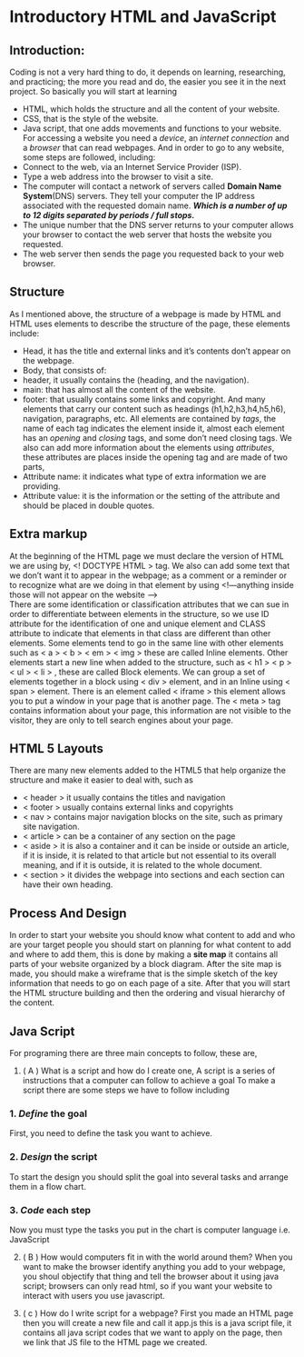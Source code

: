 # Introductory HTML and JavaScript
## Introduction:
 Coding is not a very hard thing to do, it depends on learning, researching, and practicing; the more you read and do, the easier you see it in the next project.
So basically you will start at learning
* HTML, which holds the structure and all the content of your website.
* CSS, that is the style of the website.
* Java script, that one adds movements and functions to your website.
For accessing a website you need a *device*, an *internet connection* and a *browser* that can read webpages.
And in order to go to any website, some steps are followed, including:
* Connect to the web, via an Internet Service Provider (ISP). 
* Type a web address into the browser to visit a site.
* The computer will contact a network of servers called **Domain Name System**(DNS) servers. They tell your computer the IP address associated with the requested domain name.
***Which is a number of up to 12 digits separated
by periods / full stops.***
* The unique number that the DNS server returns to your computer allows your browser to contact the web server that hosts the website you requested.
* The web server then sends the page you requested back to your web browser.
## Structure
As I mentioned above, the structure of a webpage is made by HTML and HTML uses elements to describe the structure of the page, these elements include:
* Head, it has the title and external links and it’s contents don’t appear on the webpage.
* Body, that consists of:
 * header, it usually contains the (heading, and the navigation).
 * main: that has almost all the content of the website.
 * footer: that usually contains some links and copyright.
And many elements that carry our content such as headings (h1,h2,h3,h4,h5,h6), navigation, paragraphs, etc.
All elements are contained by *tags*, the name of each tag indicates the element inside it, almost each element has an *opening* and *closing* tags, and some don’t need closing tags.
We also can add more information about the elements using *attributes*, these attributes are places inside the opening tag and are made of two parts, 
* Attribute name: it indicates what type of extra information we are providing.
* Attribute value: it is the information or the setting of the attribute and should be placed in double quotes.
## Extra markup

At the beginning of the HTML page we must declare the version of HTML we are using by, <! DOCTYPE HTML > tag.
We also can add some text that we don’t want it to appear in the webpage; as a comment or a reminder or to recognize what are we doing in that element by using <!—anything inside those will not appear on the website -->  
There are some identification or classification attributes that we can sue in order to differentiate between elements in the structure, so we use ID attribute for the identification of one and unique element and CLASS attribute to indicate that elements in that class are different than other elements.
Some elements tend to go in the same line with other elements such as < a > < b > < em > < img > these are called Inline elements.
Other elements start a new line when added to the structure, such as < h1 > < p > < ul > < li > , these are called Block elements.
We can group a set of elements together in a block using < div > element, and in an Inline using < span > element.
There is an element called < iframe > this element allows you to put a window in your page that is another page.
The < meta > tag contains information about your page, this information are not visible to the visitor, they are only to tell search engines about your page.

## HTML 5 Layouts

There are many new elements added to the HTML5 that help organize the structure and make it easier to deal with, such as
* < header > it usually contains the titles and navigation
* < footer > usually contains external links and copyrights
* < nav > contains major navigation blocks on the site, such as primary site navigation.
* < article > can be a container of any section on the page 
* < aside > it is also a container and it can be inside or outside an article, if it is inside, it is related to that article but not essential to its overall meaning, and if it is outside, it is related to the whole document.
* < section > it divides the webpage into sections and each section can have their own heading.
## Process And Design
In order to start your website you should know what content to add and who are your target people you should start on planning for what content to add and where to add them, this is done by making a **site map** it contains all parts of your website organized by a block diagram. 
After the site map is made, you should make a wireframe that is the simple sketch of the key information that needs to go on each page of a site.
After that you will start the HTML structure building and then the ordering and visual hierarchy of the content.
## Java Script
For programing there are three main concepts to follow, these are,
1.	( A )
What is a script and how do I create one,
A script is a series of instructions that a computer can follow to achieve a goal To make a script there are some steps we have to follow including
###  1. *Define* the goal
First, you need to define the task you want to
achieve.
###  2. *Design* the script
To start the design you should split the goal into several tasks and arrange them in a flow chart.
###  3. *Code* each step
Now you must type the tasks you put in the chart is computer language i.e. JavaScript

2.	( B )
How would computers fit in with the world around them?
When you want to make the browser identify anything you add to your webpage, you shoul objectify that thing and tell the browser about it using java script; browsers can only read html, so if you want your website to interact with users you use javascript.

3.	( c )
How do I write script for a webpage?
First you made an HTML page then you will create a new file and call it app.js this is a java script file, it contains all java script codes that we want to apply on the page, then we link that JS file to the HTML page we created.




